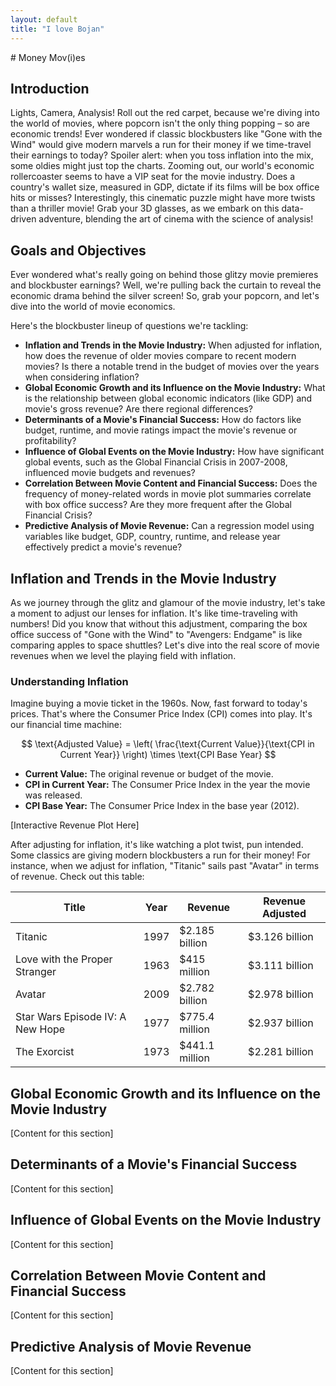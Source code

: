 ```yaml
---
layout: default
title: "I love Bojan"
---
```

<head><script src="https://cdnjs.cloudflare.com/ajax/libs/mathjax/2.7.7/MathJax.js?config=TeX-AMS-MML_HTMLorMML"></script>
</head>
# Money Mov(i)es

## Introduction
Lights, Camera, Analysis! Roll out the red carpet, because we're diving into the world of movies, where popcorn isn't the only thing popping – so are economic trends! Ever wondered if classic blockbusters like "Gone with the Wind" would give modern marvels a run for their money if we time-travel their earnings to today? Spoiler alert: when you toss inflation into the mix, some oldies might just top the charts. Zooming out, our world's economic rollercoaster seems to have a VIP seat for the movie industry. Does a country's wallet size, measured in GDP, dictate if its films will be box office hits or misses? Interestingly, this cinematic puzzle might have more twists than a thriller movie! Grab your 3D glasses, as we embark on this data-driven adventure, blending the art of cinema with the science of analysis!

## Goals and Objectives
Ever wondered what's really going on behind those glitzy movie premieres and blockbuster earnings? Well, we're pulling back the curtain to reveal the economic drama behind the silver screen! So, grab your popcorn, and let's dive into the world of movie economics.

Here's the blockbuster lineup of questions we're tackling:
- **Inflation and Trends in the Movie Industry:** When adjusted for inflation, how does the revenue of older movies compare to recent modern movies? Is there a notable trend in the budget of movies over the years when considering inflation?
- **Global Economic Growth and its Influence on the Movie Industry:** What is the relationship between global economic indicators (like GDP) and movie's gross revenue? Are there regional differences?
- **Determinants of a Movie's Financial Success:** How do factors like budget, runtime, and movie ratings impact the movie's revenue or profitability?
- **Influence of Global Events on the Movie Industry:** How have significant global events, such as the Global Financial Crisis in 2007-2008, influenced movie budgets and revenues?
- **Correlation Between Movie Content and Financial Success:** Does the frequency of money-related words in movie plot summaries correlate with box office success? Are they more frequent after the Global Financial Crisis?
- **Predictive Analysis of Movie Revenue:** Can a regression model using variables like budget, GDP, country, runtime, and release year effectively predict a movie's revenue?

## Inflation and Trends in the Movie Industry
As we journey through the glitz and glamour of the movie industry, let's take a moment to adjust our lenses for inflation. It's like time-traveling with numbers! Did you know that without this adjustment, comparing the box office success of "Gone with the Wind" to "Avengers: Endgame" is like comparing apples to space shuttles? Let's dive into the real score of movie revenues when we level the playing field with inflation.

### Understanding Inflation
Imagine buying a movie ticket in the 1960s. Now, fast forward to today's prices. That's where the Consumer Price Index (CPI) comes into play. It's our financial time machine:

$$ \text{Adjusted Value} = \left( \frac{\text{Current Value}}{\text{CPI in Current Year}} \right) \times \text{CPI Base Year} $$

- **Current Value:** The original revenue or budget of the movie.
- **CPI in Current Year:** The Consumer Price Index in the year the movie was released.
- **CPI Base Year:** The Consumer Price Index in the base year (2012).

[Interactive Revenue Plot Here]

After adjusting for inflation, it's like watching a plot twist, pun intended. Some classics are giving modern blockbusters a run for their money! For instance, when we adjust for inflation, "Titanic" sails past "Avatar" in terms of revenue. Check out this table:

| Title                           | Year | Revenue       | Revenue Adjusted |
|---------------------------------|------|---------------|------------------|
| Titanic                         | 1997 | $2.185 billion | $3.126 billion   |
| Love with the Proper Stranger   | 1963 | $415 million   | $3.111 billion   |
| Avatar                          | 2009 | $2.782 billion | $2.978 billion   |
| Star Wars Episode IV: A New Hope| 1977 | $775.4 million | $2.937 billion   |
| The Exorcist                    | 1973 | $441.1 million | $2.281 billion   |


## Global Economic Growth and its Influence on the Movie Industry
[Content for this section]

## Determinants of a Movie's Financial Success
[Content for this section]

## Influence of Global Events on the Movie Industry
[Content for this section]

## Correlation Between Movie Content and Financial Success
[Content for this section]

## Predictive Analysis of Movie Revenue
[Content for this section]
